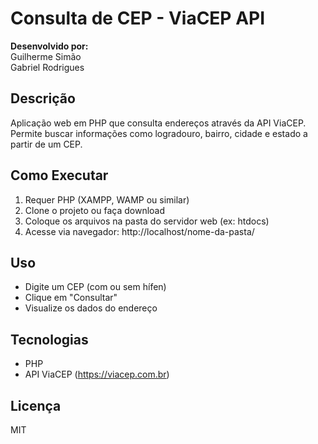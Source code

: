 # Consulta de CEP - ViaCEP API

**Desenvolvido por:**  
Guilherme Simão  
Gabriel Rodrigues  

## Descrição  
Aplicação web em PHP que consulta endereços através da API ViaCEP. Permite buscar informações como logradouro, bairro, cidade e estado a partir de um CEP.

## Como Executar  
1. Requer PHP (XAMPP, WAMP ou similar)  
2. Clone o projeto ou faça download  
3. Coloque os arquivos na pasta do servidor web (ex: htdocs)  
4. Acesse via navegador: http://localhost/nome-da-pasta/

## Uso  
- Digite um CEP (com ou sem hífen)  
- Clique em "Consultar"  
- Visualize os dados do endereço  

## Tecnologias  
- PHP  
- API ViaCEP (https://viacep.com.br)  

## Licença  
MIT
